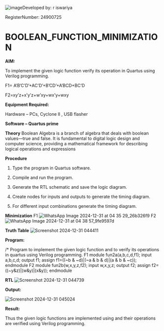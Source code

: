 ![image](https://github.com/user-attachments/assets/851b8630-e398-487a-9c27-c5f97c8083eb)Developed by: r iswariya

RegisterNumber: 24900725


# BOOLEAN_FUNCTION_MINIMIZATION

**AIM:**

To implement the given logic function verify its operation in Quartus using Verilog programming.

F1= A’B’C’D’+AC’D’+B’CD’+A’BCD+BC’D 

F2=xy’z+x’y’z+w’xy+wx’y+wxy

**Equipment Required:**

Hardware – PCs, Cyclone II , USB flasher

**Software – Quartus prime**

**Theory**
Boolean Algebra is a branch of algebra that deals with boolean values—true and false. It
is fundamental to digital logic design and computer science, providing a mathematical
framework for describing logical operations and expressions

**Procedure**

1.	Type the program in Quartus software.

2.	Compile and run the program.

3.	Generate the RTL schematic and save the logic diagram.

4.	Create nodes for inputs and outputs to generate the timing diagram.

5.	For different input combinations generate the timing diagram.

**Minimization**
F1
![WhatsApp Image 2024-12-31 at 04 35 29_26b326f9](https://github.com/user-attachments/assets/2a3a3cca-57da-4108-9ddc-46085a0da2ed)
F2
![WhatsApp Image 2024-12-31 at 04 38 57_9fe9597d](https://github.com/user-attachments/assets/066daf43-0f10-4de2-8581-0bb37cbc1ea6)

**Truth Table**
![Screenshot 2024-12-31 044411](https://github.com/user-attachments/assets/541bd49a-959c-45aa-8a52-3fad567e5b5b)

**Program:**

/* Program to implement the given logic function and to verify its operations in quartus using Verilog programming. 
 F1
 module fun2a(a,b,c,d,f1);
 input a,b,c,d;
 output f1;
 assign f1=((~b & ~d)|(~a & b & d)|(a & b & ~c));
 endmodule
 F2
 module fun2b(w,x,y,z,f2);
 input w,x,y,z;
 output f2;
 assign f2=((~y&z)|(w&y)|(x&y));
 endmodule

**RTL**
![Screenshot 2024-12-31 044739](https://github.com/user-attachments/assets/cd8d1999-29fa-41b0-baf6-aa748db422b8)

**Output:**

![Screenshot 2024-12-31 045024](https://github.com/user-attachments/assets/26890ad8-5e92-4dd5-834b-9105db7209ba)


**Result:**

Thus the given logic functions are implemented using and their operations are verified using Verilog programming.
